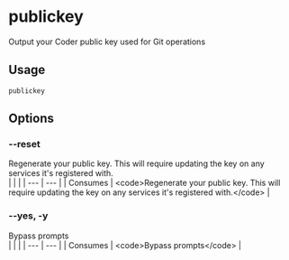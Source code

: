 
# publickey

 
Output your Coder public key used for Git operations


## Usage
```console
publickey
```


## Options
### --reset
Regenerate your public key. This will require updating the key on any services it&#39;s registered with.
<br/>
| | |
| --- | --- |
| Consumes | &lt;code&gt;Regenerate your public key. This will require updating the key on any services it&#39;s registered with.&lt;/code&gt; |

### --yes, -y
Bypass prompts
<br/>
| | |
| --- | --- |
| Consumes | &lt;code&gt;Bypass prompts&lt;/code&gt; |

